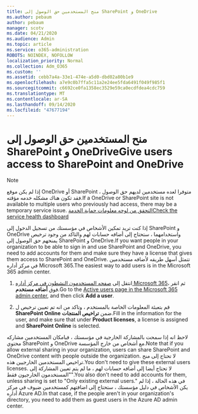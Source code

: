 ```yaml
---
title: منح المستخدمين حق الوصول إلى SharePoint و OneDrive
ms.author: pebaum
author: pebaum
manager: scotv
ms.date: 04/21/2020
ms.audience: Admin
ms.topic: article
ms.service: o365-administration
ROBOTS: NOINDEX, NOFOLLOW
localization_priority: Normal
ms.collection: Adm_O365
ms.custom: ''
ms.assetid: cebb7a4a-33e1-474e-a5d0-dbd02a80b1e9
ms.openlocfilehash: a7e9c0b7ffa5c11a2e24ee5fda6491f049f985f1
ms.sourcegitcommit: c6692ce0fa1358ec3529e59ca0ecdfdea4cdc759
ms.translationtype: MT
ms.contentlocale: ar-SA
ms.lasthandoff: 09/14/2020
ms.locfileid: "47677194"
---
```

# <a name="give-users-access-to-sharepoint-and-onedrive"></a><span data-ttu-id="db6a9-102">منح المستخدمين حق الوصول إلى SharePoint و OneDrive</span><span class="sxs-lookup"><span data-stu-id="db6a9-102">Give users access to SharePoint and OneDrive</span></span>

> [!NOTE]
> <span data-ttu-id="db6a9-103">إذا لم يكن موقع OneDrive أو SharePoint متوفرا لعده مستخدمين لديهم حق الوصول ، فقد تكون هناك مشكله خدمه مؤقته.</span><span class="sxs-lookup"><span data-stu-id="db6a9-103">If a OneDrive or SharePoint site is not available to multiple users who previously had access, there may be a temporary service issue.</span></span> [<span data-ttu-id="db6a9-104">التحقق من لوحه معلومات حماية الخدمة</span><span class="sxs-lookup"><span data-stu-id="db6a9-104">Check the service health dashboard</span></span>](https://portal.office.com/adminportal/home#/servicehealth)
  
<span data-ttu-id="db6a9-105">إذا كنت تريد تمكين الأشخاص في مؤسستك من تسجيل الدخول إلى SharePoint و OneDrive واستخدامهما ، ستحتاج إلى أضافه حسابات لهم والتاكد من وجود ترخيص يمنحهم حق الوصول إلى SharePoint و OneDrive.</span><span class="sxs-lookup"><span data-stu-id="db6a9-105">If you want people in your organization to be able to sign in and use SharePoint and OneDrive, you need to add accounts for them and make sure they have a license that gives them access to SharePoint and OneDrive.</span></span> <span data-ttu-id="db6a9-106">تتمثل أسهل طريقه لأضافه مستخدمين في مركز أداره Microsoft 365.</span><span class="sxs-lookup"><span data-stu-id="db6a9-106">The easiest way to add users is in the Microsoft 365 admin center.</span></span>
  
1. <span data-ttu-id="db6a9-107">انتقل إلى [صفحه المستخدمون النشطون في مركز أداره Microsoft 365](https://portal.office.com/adminportal/home#/users)، ثم انقر فوق **أضافه مستخدم**.</span><span class="sxs-lookup"><span data-stu-id="db6a9-107">Go to the [Active users page in the Microsoft 365 admin center](https://portal.office.com/adminportal/home#/users), and then click **Add a user**.</span></span>
    
2. <span data-ttu-id="db6a9-108">قم بتعبئة المعلومات الخاصة بالمستخدم ، وتاكد من انه تم تعيين ترخيص ل **SharePoint Online** ضمن **تراخيص المنتجات**.</span><span class="sxs-lookup"><span data-stu-id="db6a9-108">Fill in the information for the user, and make sure that under **Product licenses**, a license is assigned and **SharePoint Online** is selected.</span></span> 
    
<span data-ttu-id="db6a9-109">لاحظ انه إذا سمحت بالمشاركة الخارجية في مؤسستك ، فبامكان المستخدمين مشاركه محتوي SharePoint و OneDrive مع أشخاص من خارج المؤسسة.</span><span class="sxs-lookup"><span data-stu-id="db6a9-109">Note that if you allow external sharing in your organization, users can share SharePoint and OneDrive content with people outside the organization.</span></span> <span data-ttu-id="db6a9-110">لا تحتاج إلى منح تراخيص المستخدمين الخارجيين هذه.</span><span class="sxs-lookup"><span data-stu-id="db6a9-110">You don't need to give these external users licenses.</span></span> <span data-ttu-id="db6a9-111">لا تحتاج أيضا إلى أضافه حسابات لهم ، ما لم يتم تعيين المشاركة إلى "المستخدمون الخارجيون فقط".</span><span class="sxs-lookup"><span data-stu-id="db6a9-111">You also don't need to add accounts for them, unless sharing is set to "Only existing external users."</span></span> <span data-ttu-id="db6a9-112">في هذه الحالة ، إذا لم يكن الأشخاص في دليل مؤسستك ، ستحتاج إلى اضافتهم كمستخدمين ضيوف في مركز أداره Azure AD.</span><span class="sxs-lookup"><span data-stu-id="db6a9-112">In that case, if the people aren't in your organization's directory, you need to add them as guest users in the Azure AD admin center.</span></span>
  

